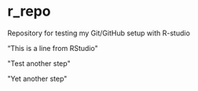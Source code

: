 # r_repo
Repository for testing my Git/GitHub setup with R-studio

“This is a line from RStudio" 

"Test another step"

"Yet another step"
